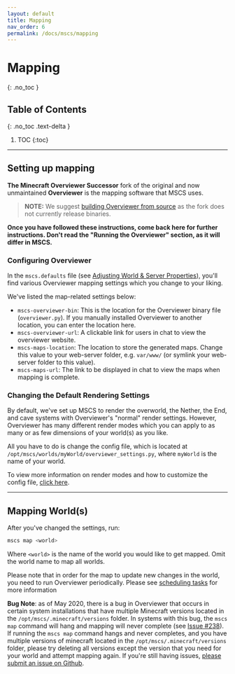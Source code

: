 ```yaml
---
layout: default
title: Mapping
nav_order: 6
permalink: /docs/mscs/mapping
---
```


# Mapping
{: .no_toc }

## Table of Contents
{: .no_toc .text-delta }

1. TOC
{:toc}

---

## Setting up mapping

__The Minecraft Overviewer Successor__ fork of the original and now unmaintained __Overviewer__ is the mapping software that MSCS uses.

> __NOTE:__ We suggest [building Overviewer from source][building] as the fork does not currently release binaries.

__Once you have followed these instructions, come back here for further instructions. Don't read the "Running the Overviewer"
section, as it will differ in MSCS.__

### Configuring Overviewer

In the `mscs.defaults` file (see [Adjusting World & Server Properties](adjusting-world-server-properties)), you'll find
various Overviewer mapping settings which you change to your liking.

We've listed the map-related settings below:

- `mscs-overviewer-bin`: This is the location for the Overviewer binary file (`overviewer.py`).
  If you manually installed Overviewer to another location, you can enter the location here.
- `mscs-overviewer-url`: A clickable link for users in chat to view the overviewer website.
- `mscs-maps-location`: The location to store the generated maps. Change this value
   to your web-server folder, e.g. `var/www/` (or symlink your web-server folder to this value).
- `mscs-maps-url`: The link to be displayed in chat to view the maps when mapping is complete.

### Changing the Default Rendering Settings

By default, we've set up MSCS to render the overworld, the Nether, the End, and cave systems with Overviewer's "normal"
render settings. However, Overviewer has many different render modes which you can apply to as many or as few dimensions
of your world(s) as you like.

All you have to do is change the config file, which is located at `/opt/mscs/worlds/myWorld/overviewer_settings.py`,
where `myWorld` is the name of your world.

To view more information on render modes and how to customize the config file, [click here][config].

---

## Mapping World(s)

After you've changed the settings, run:

```bash
mscs map <world>
```

Where `<world>` is the name of the world you would like to get mapped. Omit the world name to map all worlds.

Please note that in order for the map to update new changes in the world, you need to run Overviewer periodically.
Please see [scheduling tasks](scheduling-tasks) for more information

**Bug Note**: as of May 2020, there is a bug in Overviewer that occurs in certain system installations that have
multiple Minecraft versions located in the `/opt/mscs/.minecraft/versions` folder. In systems with this bug, the
`mscs map` command will hang and mapping will never complete (see [Issue #238][map_issue]).
If running the `mscs map` command hangs and never completes, and you have multiple versions of minecraft located in the
`/opt/mscs/.minecraft/versions` folder, please try deleting all versions except the version that you need for your world
and attempt mapping again. If you're still having issues, [please submit an issue on Github][mscs_issues].

[download]: https://github.com/GregoryAM-SP/The-Minecraft-Overviewer/releases
[building]: http://docs.overviewer.org/en/latest/building/
[config]: http://docs.overviewer.org/en/latest/config/
[map_issue]: https://github.com/MinecraftServerControl/mscs/issues/238
[mscs_issues]: https://github.com/MinecraftServerControl/mscs/issues/

